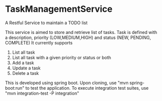 # TaskManagementService
A Restful Service to maintain a TODO list

This service is aimed to store and retrieve list of tasks. 
Task is defined with a description, priority (LOW,MEDIUM,HIGH) and status (NEW, PENDING, COMPLETE)
It currently supports 
  1. List all task 
  2. List all task with a given priority or status or both
  3. Add a task 
  4. Update a task 
  5. Delete a task 

This is developed using spring boot. Upon cloning, use 
"mvn spring-boot:run" to test the application. 
To execute integration test suites, use "mvn integration-test  -P integration"

